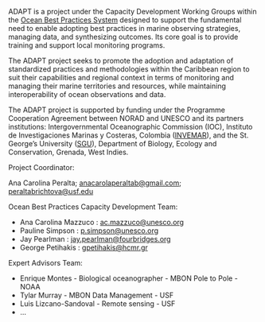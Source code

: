 ADAPT is a project under the Capacity Development Working Groups within the [Ocean Best Practices System](https://www.oceanbestpractices.org/) designed to support the fundamental need to enable adopting best practices in marine observing strategies, managing data, and synthesizing outcomes. Its core goal is to provide training and support local monitoring programs. 

The ADAPT project seeks to promote the adoption and adaptation of standardized practices and methodologies within the Caribbean region to suit their capabilities and regional context in terms of monitoring and managing their marine territories and resources, while maintaining interoperability of ocean observations and data. 

The ADAPT project is supported by funding under the Programme Cooperation Agreement between NORAD and UNESCO and its partners institutions: Intergovernmental Oceanographic Commission (IOC), Instituto de Investigaciones Marinas y Costeras, Colombia ([INVEMAR](https://www.invemar.org.co/es/web/guest/inicio)), and the St. George’s University ([SGU](https://sgu.digication.com/bec-sgu/overview)), Department of Biology, Ecology and Conservation, Grenada, West Indies.

Project Coordinator:

Ana Carolina Peralta; anacarolaperaltab@gmail.com; peraltabrichtova@usf.edu

Ocean Best Practices Capacity Development Team:

- Ana Carolina Mazzuco : ac.mazzuco@unesco.org
- Pauline Simpson : p.simpson@unesco.org 
- Jay Pearlman : jay.pearlman@fourbridges.org
- George Petihakis : gpetihakis@hcmr.gr

Expert Advisors Team:

- Enrique Montes - Biological oceanographer - MBON Pole to Pole - NOAA
- Tylar Murray - MBON Data Management - USF
- Luis Lizcano-Sandoval - Remote sensing - USF
- ...
